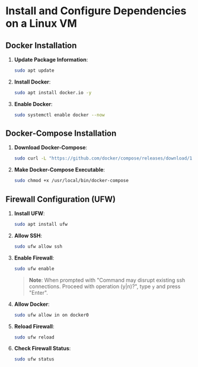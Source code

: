 # Install and Configure Dependencies on a Linux VM

## Docker Installation

1. **Update Package Information**:  
    ```bash
    sudo apt update
    ```

2. **Install Docker**:  
    ```bash
    sudo apt install docker.io -y
    ```

3. **Enable Docker**:  
    ```bash
    sudo systemctl enable docker --now
    ```

## Docker-Compose Installation

1. **Download Docker-Compose**:  
    ```bash
    sudo curl -L "https://github.com/docker/compose/releases/download/1.29.2/docker-compose-$(uname -s)-$(uname -m)" -o /usr/local/bin/docker-compose
    ```

2. **Make Docker-Compose Executable**:  
    ```bash
    sudo chmod +x /usr/local/bin/docker-compose
    ```

## Firewall Configuration (UFW)

1. **Install UFW**:  
    ```bash
    sudo apt install ufw
    ```

2. **Allow SSH**:  
    ```bash
    sudo ufw allow ssh
    ```

3. **Enable Firewall**:  
    ```bash
    sudo ufw enable
    ```
    > **Note**: When prompted with "Command may disrupt existing ssh connections. Proceed with operation (y|n)?", type `y` and press "Enter".

4. **Allow Docker**:  
    ```bash
    sudo ufw allow in on docker0
    ```

5. **Reload Firewall**:  
    ```bash
    sudo ufw reload
    ```

6. **Check Firewall Status**:  
    ```bash
    sudo ufw status
    ```
